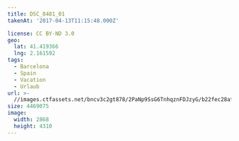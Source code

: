 ```yaml
---
title: DSC_8481_01
takenAt: '2017-04-13T11:15:48.000Z'

license: CC BY-ND 3.0
geo:
  lat: 41.419366
  lng: 2.161592
tags:
  - Barcelona
  - Spain
  - Vacation
  - Urlaub
url: >-
  //images.ctfassets.net/bncv3c2gt878/2PaNp9SsG6TnhqznFDJzyG/b22fec28af0229cb5b085d9cfa6f5191/dsc_8481_01_34078079695_o
size: 4469075
image:
  width: 2868
  height: 4310
---
```

